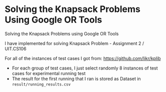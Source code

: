 # Solving the Knapsack Problems Using Google OR Tools
Solving the Knapsack Problems using Google OR Tools

I have implemented for solving Knapsack Problem - Assignment 2 / UIT.CS106

For all of the instances of test cases I got from: https://github.com/likr/kplib

- For each group of test cases, I just select randomly 8 instances of test cases for experimental running test
- The result for the first running that I ran is stored as Dataset in `result/running_results.csv`

